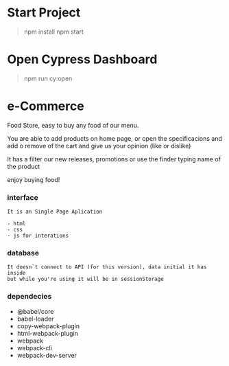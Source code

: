 # Start Project

> npm install
> npm start

# Open Cypress Dashboard

> npm run cy:open

# e-Commerce

Food Store, easy to buy any food of our menu.

You are able to add products on home page, or open the specificacions and add o remove of the cart and give us your opinion (like or dislike)

It has a filter our new releases, promotions or use the finder typing name of the product

enjoy buying food!

### interface

    It is an Single Page Aplication

    - html
    - css
    - js for interations

### database

    It doesn`t connect to API (for this version), data initial it has inside
    but while you're using it will be in sessionStorage

### dependecies

- @babel/core
- babel-loader
- copy-webpack-plugin
- html-webpack-plugin
- webpack
- webpack-cli
- webpack-dev-server

